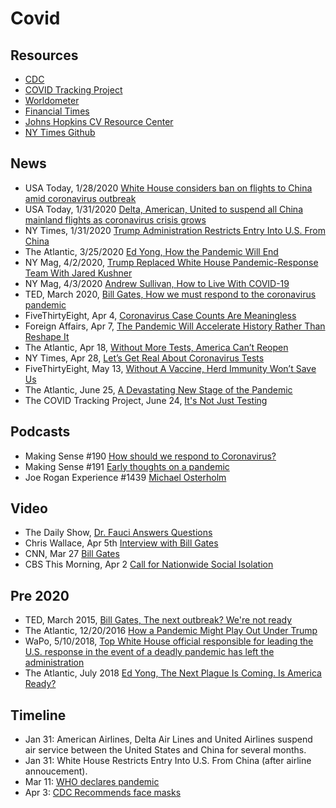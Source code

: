 # Covid

## Resources

- [CDC](https://www.cdc.gov/coronavirus/2019-ncov/index.html)
- [COVID Tracking Project](https://covidtracking.com/)
- [Worldometer](https://www.worldometers.info/coronavirus/)
- [Financial Times](https://www.ft.com/coronavirus-latest)
- [Johns Hopkins CV Resource Center](https://coronavirus.jhu.edu/)
- [NY Times Github](https://github.com/nytimes/covid-19-data)

## News

- USA Today, 1/28/2020 [White House considers ban on flights to China amid coronavirus outbreak](https://www.usatoday.com/story/travel/news/2020/01/28/white-house-considers-ban-china-flights-amid-coronavirus-outbreak/4602839002/)
- USA Today, 1/31/2020 [Delta, American, United to suspend all China mainland flights as coronavirus crisis grows](https://www.usatoday.com/story/travel/2020/01/31/coronavirus-china-flight-ban-delta-cuts-all-flights-white-house/4620989002/)
- NY Times, 1/31/2020 [Trump Administration Restricts Entry Into U.S. From China](https://www.nytimes.com/2020/01/31/business/china-travel-coronavirus.html)
- The Atlantic, 3/25/2020 [Ed Yong, How the Pandemic Will End](https://www.theatlantic.com/health/archive/2020/03/how-will-coronavirus-end/608719/)
- NY Mag, 4/2/2020, [Trump Replaced White House Pandemic-Response Team With Jared Kushner](https://nymag.com/intelligencer/2020/04/trump-fired-pandemic-response-jared-kushner-coronavirus.html)
- NY Mag, 4/3/2020 [Andrew Sullivan, How to Live With COVID-19](https://nymag.com/intelligencer/2020/04/andrew-sullivan-how-to-live-with-the-coronavirus.html)
- TED, March 2020, [Bill Gates, How we must respond to the coronavirus pandemic](https://www.ted.com/talks/bill_gates_how_we_must_respond_to_the_coronavirus_pandemic)
- FiveThirtyEight, Apr 4, [Coronavirus Case Counts Are Meaningless](https://fivethirtyeight.com/features/coronavirus-case-counts-are-meaningless/)
- Foreign Affairs, Apr 7, [The Pandemic Will Accelerate History Rather Than Reshape It](https://www.foreignaffairs.com/articles/united-states/2020-04-07/pandemic-will-accelerate-history-rather-reshape-it)
- The Atlantic, Apr 18, [Without More Tests, America Can’t Reopen](https://www.theatlantic.com/ideas/archive/2020/04/were-testing-the-wrong-people/610234/)
- NY Times, Apr 28, [Let’s Get Real About Coronavirus Tests](https://www.nytimes.com/2020/04/28/opinion/coronavirus-testing.html?action=click&module=Opinion&pgtype=Homepage)
- FiveThirtyEight, May 13, [Without A Vaccine, Herd Immunity Won’t Save Us](https://fivethirtyeight.com/features/without-a-vaccine-herd-immunity-wont-save-us/)
- The Atlantic, June 25, [A Devastating New Stage of the Pandemic](https://www.theatlantic.com/science/archive/2020/06/second-coronavirus-surge-here/613522/)
- The COVID Tracking Project, June 24, [It's Not Just Testing](https://covidtracking.com/blog/its-not-just-testing)

## Podcasts

- Making Sense #190 [How should we respond to Coronavirus?](https://pca.st/ni3eruvn)
- Making Sense #191 [Early thoughts on a pandemic](https://pca.st/bf6w1oe6)
- Joe Rogan Experience #1439 [Michael Osterholm](https://pca.st/zswrawfv)

## Video

- The Daily Show, [Dr. Fauci Answers Questions](https://youtu.be/8A3jiM2FNR8)
- Chris Wallace, Apr 5th [Interview with Bill Gates](https://www.foxnews.com/politics/bill-gates-pandemic-is-nightmare-scenario-but-national-response-can-reduce-casualties)
- CNN, Mar 27 [Bill Gates](https://www.cnn.com/videos/business/2020/03/27/bill-gates-coronavirus-town-hall-shutdown-april-peak-sot-vpx.cnn)
- CBS This Morning, Apr 2 [Call for Nationwide Social Isolation](https://www.cbs.com/shows/cbs_this_morning/video/qv6G7AoZ7awwmvBx7vVVfKmGsuJMDMuh/extended-interview-bill-gates-on-coronavirus-pandemic/)

## Pre 2020

- TED, March 2015, [Bill Gates, The next outbreak? We're not ready](https://www.ted.com/talks/bill_gates_the_next_outbreak_we_re_not_ready?language=en)
- The Atlantic, 12/20/2016 [How a Pandemic Might Play Out Under Trump](https://www.theatlantic.com/science/archive/2016/12/outbreaks-trump-disease-epidemic-ebola/511127/)
- WaPo, 5/10/2018, [Top White House official responsible for leading the U.S. response in the event of a deadly pandemic has left the administration](https://www.washingtonpost.com/news/to-your-health/wp/2018/05/10/top-white-house-official-in-charge-of-pandemic-response-exits-abruptly/)
- The Atlantic, July 2018 [Ed Yong, The Next Plague Is Coming. Is America Ready?](https://www.theatlantic.com/magazine/archive/2018/07/when-the-next-plague-hits/561734/)

## Timeline

- Jan 31: American Airlines, Delta Air Lines and United Airlines suspend air service between the United States and China for several months.
- Jan 31: White House Restricts Entry Into U.S. From China (after airline annoucement).
- Mar 11: [WHO declares pandemic](https://www.npr.org/sections/goatsandsoda/2020/03/11/814474930/coronavirus-covid-19-is-now-officially-a-pandemic-who-says)
- Apr 3: [CDC Recommends face masks](https://www.cdc.gov/coronavirus/2019-ncov/prevent-getting-sick/cloth-face-cover.html)

